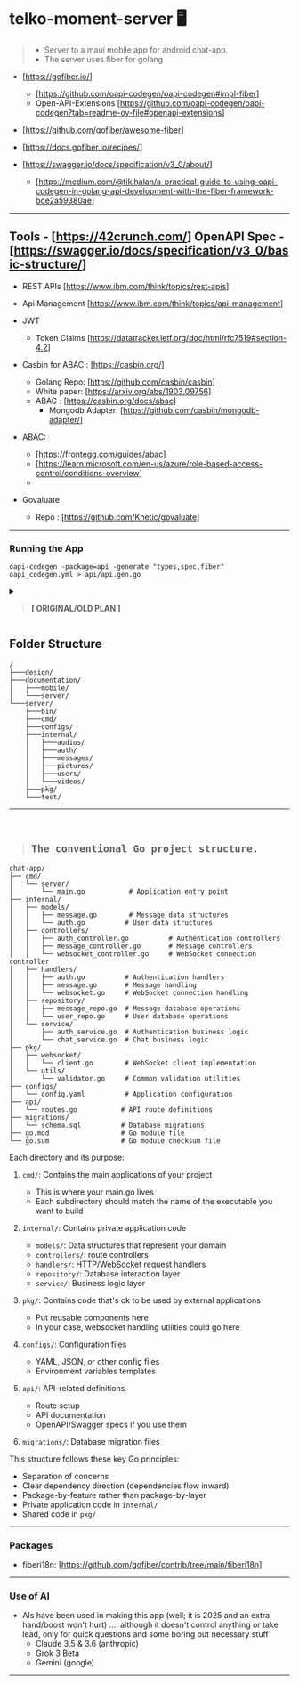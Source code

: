 # telko-moment-server 🖥

> - Server to a maui mobile app for android chat-app.
> - The server uses fiber for golang


- [<https://gofiber.io/>]
  - [<https://github.com/oapi-codegen/oapi-codegen#impl-fiber>]
  - Open-API-Extensions [<https://github.com/oapi-codegen/oapi-codegen?tab=readme-ov-file#openapi-extensions>]

- [<https://github.com/gofiber/awesome-fiber>]
- [<https://docs.gofiber.io/recipes/>]
- [<https://swagger.io/docs/specification/v3_0/about/>]
  - [<https://medium.com/@fikihalan/a-practical-guide-to-using-oapi-codegen-in-golang-api-development-with-the-fiber-framework-bce2a59380ae>]

---                     
 Tools - [<https://42crunch.com/>]
 OpenAPI Spec - [<https://swagger.io/docs/specification/v3_0/basic-structure/>]
---

- REST APIs [<https://www.ibm.com/think/topics/rest-apis>]
- Api Management [<https://www.ibm.com/think/topics/api-management>]

- JWT
  - Token Claims [<https://datatracker.ietf.org/doc/html/rfc7519#section-4.2>]

- Casbin for ABAC : [<https://casbin.org/>]
  - Golang Repo: [<https://github.com/casbin/casbin>]
  - White paper: [<https://arxiv.org/abs/1903.09756>]
  - ABAC : [<https://casbin.org/docs/abac>]
    - Mongodb Adapter: [<https://github.com/casbin/mongodb-adapter/>]
- ABAC:
  - [<https://frontegg.com/guides/abac>]
  - [<https://learn.microsoft.com/en-us/azure/role-based-access-control/conditions-overview>]
  - 

- Govaluate 
  - Repo : [<https://github.com/Knetic/govaluate>]
---


### Running the App

```shell
oapi-codegen -package=api -generate "types,spec,fiber" oapi_codegen.yml > api/api.gen.go
```

<details>

<summary>

> **[ ORIGINAL/OLD PLAN ]**

</summary>

<h2>About</h2>

> - Server to a flutter android chat-app.
> - The server uses nodejs and frameworks such as ExpressJs, featherJs, stompjs & Prisma ORM.
> - it is split into 2 different servers
>   1. **chat-server** :   for handling chats
>   2. **media-server** :  for handling media files or basically files
> - _*more information on this will be found in the documentation folder_
> - figma links for the designs:
>   1. **auth maps & personas:**   &nbsp;&nbsp; [visit 🔗](https://www.figma.com/file/SBMlL6FtJD69ajJFPGJToU/Telko-moment-%7C-auth-map-%26-User-personas?t=eWpYCmGxitRb2tc7-1)
>   2. **wire frame & prototype**  &nbsp;&nbsp; [visit 🔗](https://www.figma.com/file/ZuSQwcxKaC3hUuFuSnsCqK/Telko-moment-%7C-wireframe-%26-Prototype?t=eWpYCmGxitRb2tc7-1)

## Requirements

> Most of the server requirements are mostly javascript based and a few are other languages but mostly for supporting architecture.
> The requirements are as follows:

1. Nodejs & NPM(Node Package Manager)
2. ExpressJs
3. FeathersJs
4. Stompjs
5. Prisma
6. Databases
    1. Mongodb (server)
    2. SQLite (mobile)
7. RabbitMQ
    - stomp plugin

</details>

## Folder Structure

    /
    ├───design/
    ├───documentation/
    │   ├───mobile/
    │   └───server/
    └───server/
        ├───bin/
        ├───cmd/
        ├───configs/
        ├───internal/
        │   ├───audios/
        │   ├───auth/
        │   ├───messages/
        │   ├───pictures/
        │   ├───users/
        │   └───videos/
        ├───pkg/
        └───test/

---

<br/>

>## `The conventional Go project structure.`

```plaintext
chat-app/
├── cmd/
│   └── server/
│       └── main.go           # Application entry point
├── internal/
│   ├── models/
│   │   ├── message.go        # Message data structures
│   │   └── auth.go          # User data structures
│   ├── controllers/
│   │   ├── auth_controller.go          # Authentication controllers
│   │   ├── message_controller.go       # Message controllers
│   │   └── websocket_controller.go     # WebSocket connection controller
│   ├── handlers/
│   │   ├── auth.go          # Authentication handlers
│   │   ├── message.go       # Message handling
│   │   └── websocket.go     # WebSocket connection handling
│   ├── repository/
│   │   ├── message_repo.go  # Message database operations
│   │   └── user_repo.go     # User database operations
│   └── service/
│       ├── auth_service.go  # Authentication business logic
│       └── chat_service.go  # Chat business logic
├── pkg/
│   ├── websocket/
│   │   └── client.go        # WebSocket client implementation
│   └── utils/
│       └── validator.go     # Common validation utilities
├── configs/
│   └── config.yaml          # Application configuration
├── api/
│   └── routes.go           # API route definitions
├── migrations/
│   └── schema.sql          # Database migrations
├── go.mod                  # Go module file
└── go.sum                  # Go module checksum file

```

Each directory and its purpose:

1. `cmd/`: Contains the main applications of your project
   - This is where your main.go lives
   - Each subdirectory should match the name of the executable you want to build

2. `internal/`: Contains private application code
   - `models/`: Data structures that represent your domain
   - `controllers/`: route controllers
   - `handlers/`: HTTP/WebSocket request handlers
   - `repository/`: Database interaction layer
   - `service/`: Business logic layer

3. `pkg/`: Contains code that's ok to be used by external applications
   - Put reusable components here
   - In your case, websocket handling utilities could go here

4. `configs/`: Configuration files
   - YAML, JSON, or other config files
   - Environment variables templates

5. `api/`: API-related definitions
   - Route setup
   - API documentation
   - OpenAPI/Swagger specs if you use them

6. `migrations/`: Database migration files

This structure follows these key Go principles:

- Separation of concerns
- Clear dependency direction (dependencies flow inward)
- Package-by-feature rather than package-by-layer
- Private application code in `internal/`
- Shared code in `pkg/`

---

### Packages

- fiberi18n: [<https://github.com/gofiber/contrib/tree/main/fiberi18n>]

---

### Use of AI
- AIs have been used in making this app (well; it is 2025 and an extra hand/boost won't hurt) .... although it doesn't control anything or take lead, only for quick questions and some boring but necessary stuff
    - Claude 3.5 & 3.6 (anthropic) 
    - Grok 3 Beta    
    - Gemini (google)

---